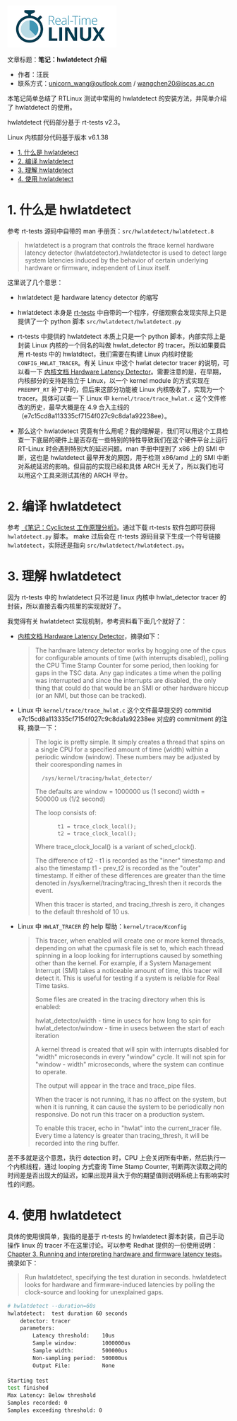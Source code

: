 ![](./diagrams/RTLinux.png)

文章标题：**笔记：hwlatdetect 介绍**

- 作者：汪辰
- 联系方式：<unicorn_wang@outlook.com> / <wangchen20@iscas.ac.cn>

本笔记简单总结了 RTLinux 测试中常用的 hwlatdetect 的安装方法，并简单介绍了 hwlatdetect 的使用。

hwlatdetect 代码部分基于 rt-tests v2.3。

Linux 内核部分代码基于版本 v6.1.38

<!-- TOC -->

- [1. 什么是 hwlatdetect](#1-什么是-hwlatdetect)
- [2. 编译 hwlatdetect](#2-编译-hwlatdetect)
- [3. 理解 hwlatdetect](#3-理解-hwlatdetect)
- [4. 使用 hwlatdetect](#4-使用-hwlatdetect)

<!-- /TOC -->

# 1. 什么是 hwlatdetect

参考 rt-tests 源码中自带的 man 手册页：`src/hwlatdetect/hwlatdetect.8`

> hwlatdetect is a program that controls the ftrace kernel hardware latency detector (hwlatdetector).hwlatdetector is used to detect large system latencies induced by the behavior of certain underlying hardware or firmware, independent of Linux itself. 

这里说了几个意思：

- hwlatdetect 是 hardware latency detector 的缩写

- hwlatdetect 本身是 [rt-tests][1] 中自带的一个程序，仔细观察会发现实际上只是提供了一个 python 脚本 `src/hwlatdetect/hwlatdetect.py`

- rt-tests 中提供的 hwlatdetect 本质上只是一个 python 脚本，内部实际上是封装 Linux 内核的一个同名的叫做 hwlat_detector 的 tracer。所以如果要启用 rt-tests 中的 hwlatdtect，我们需要在构建 Linux 内核时使能 `CONFIG_HWLAT_TRACER`。有关 Linux 中这个 hwlat detector tracer 的说明，可以看一下 [内核文档 Hardware Latency Detector][2]。需要注意的是，在早期，内核部分的支持是独立于 Linux，以一个 kernel module 的方式实现在 `PREEMPT_RT` 补丁中的，但后来这部分功能被 Linux 内核吸收了，实现为一个 tracer。具体可以查一下 Linux 中 `kernel/trace/trace_hwlat.c` 这个文件修改的历史，最早大概是在 4.9 合入主线的（e7c15cd8a113335cf7154f027c9c8da1a92238ee）。

- 那么这个 hwlatdetect 究竟有什么用呢？我的理解是，我们可以用这个工具检查一下底层的硬件上是否存在一些特别的特性导致我们在这个硬件平台上运行 RT-Linux 时会遇到特别大的延迟问题。man 手册中提到了 x86 上的 SMI 中断，这也是 hwlatdetect 最早开发的原因，用于检测 x86/amd 上的 SMI 中断对系统延迟的影响。但目前的实现已经和具体 ARCH 无关了，所以我们也可以用这个工具来测试其他的 ARCH 平台。

# 2. 编译 hwlatdetect

参考 [《笔记：Cyclictest 工作原理分析》][3]。通过下载 rt-tests 软件包即可获得 `hwlatdetect.py` 脚本。 make 过后会在 rt-tests 源码目录下生成一个符号链接 `hwlatdetect`，实际还是指向 `src/hwlatdetect/hwlatdetect.py`。

# 3. 理解 hwlatdetect

因为 rt-tests 中的 hwlatdetect 只不过是 linux 内核中 hwlat_detector tracer 的封装，所以直接去看内核里的实现就好了。

我觉得有关 hwlatdetect 实现机制，参考资料看下面几个就好了：

- [内核文档 Hardware Latency Detector][2]，摘录如下：

  > The hardware latency detector works by hogging one of the cpus for configurable amounts of time (with interrupts disabled), polling the CPU Time Stamp Counter for some period, then looking for gaps in the TSC data. Any gap indicates a time when the polling was interrupted and since the interrupts are disabled, the only thing that could do that would be an SMI or other hardware hiccup (or an NMI, but those can be tracked).

- Linux 中 `kernel/trace/trace_hwlat.c` 这个文件最早提交的 commitid e7c15cd8a113335cf7154f027c9c8da1a92238ee 对应的 commitment 的注释, 摘录一下：

  >    The logic is pretty simple. It simply creates a thread that spins on a
  >    single CPU for a specified amount of time (width) within a periodic window
  >    (window). These numbers may be adjusted by their cooresponding names in
  >    
  >       /sys/kernel/tracing/hwlat_detector/
  >    
  >    The defaults are window = 1000000 us (1 second)
  >                     width  =  500000 us (1/2 second)
  >    
  >    The loop consists of:
  >    
  >            t1 = trace_clock_local();
  >            t2 = trace_clock_local();
  >    
  >    Where trace_clock_local() is a variant of sched_clock().
  >    
  >    The difference of t2 - t1 is recorded as the "inner" timestamp and also the
  >    timestamp  t1 - prev_t2 is recorded as the "outer" timestamp. If either of
  >    these differences are greater than the time denoted in
  >    /sys/kernel/tracing/tracing_thresh then it records the event.
  >    
  >    When this tracer is started, and tracing_thresh is zero, it changes to the
  >    default threshold of 10 us.

- Linux 中 `HWLAT_TRACER` 的 help 帮助：`kernel/trace/Kconfig`

  >	 This tracer, when enabled will create one or more kernel threads,
  >	 depending on what the cpumask file is set to, which each thread
  >	 spinning in a loop looking for interruptions caused by
  >	 something other than the kernel. For example, if a
  >	 System Management Interrupt (SMI) takes a noticeable amount of
  >	 time, this tracer will detect it. This is useful for testing
  >	 if a system is reliable for Real Time tasks.
  >
  >	 Some files are created in the tracing directory when this
  >	 is enabled:
  >
  >	   hwlat_detector/width   - time in usecs for how long to spin for
  >	   hwlat_detector/window  - time in usecs between the start of each
  >				     iteration
  >
  >	 A kernel thread is created that will spin with interrupts disabled
  >	 for "width" microseconds in every "window" cycle. It will not spin
  >	 for "window - width" microseconds, where the system can
  >	 continue to operate.
  >
  >	 The output will appear in the trace and trace_pipe files.
  >
  >	 When the tracer is not running, it has no affect on the system,
  >	 but when it is running, it can cause the system to be
  >	 periodically non responsive. Do not run this tracer on a
  >	 production system.
  >
  >	 To enable this tracer, echo in "hwlat" into the current_tracer
  >	 file. Every time a latency is greater than tracing_thresh, it will
  >	 be recorded into the ring buffer.

差不多就是这个意思，执行 detection 时，CPU 上会关闭所有中断，然后执行一个内核线程，通过 looping 方式查询 Time Stamp Counter, 判断两次读取之间的时间差是否出现大的延迟，如果出现并且大于你的期望值则说明系统上有影响实时性的问题。

# 4. 使用 hwlatdetect

具体的使用很简单，我指的是基于 rt-tests 的 hwlatdetect 脚本封装，自己手动操作 linux 的 tracer 不在这里讨论。可以参考 Redhat 提供的一份使用说明：[Chapter 3. Running and interpreting hardware and firmware latency tests][4]。摘录如下：

> Run hwlatdetect, specifying the test duration in seconds.
> hwlatdetect looks for hardware and firmware-induced latencies by polling the clock-source and looking for unexplained gaps.

```bash
# hwlatdetect --duration=60s
hwlatdetect:  test duration 60 seconds
	detector: tracer
	parameters:
		Latency threshold:    10us
		Sample window:        1000000us
		Sample width:         500000us
		Non-sampling period:  500000us
		Output File:          None

Starting test
test finished
Max Latency: Below threshold
Samples recorded: 0
Samples exceeding threshold: 0
```


[1]:https://wiki.linuxfoundation.org/realtime/documentation/howto/tools/rt-tests
[2]:https://elixir.bootlin.com/linux/v6.1.38/source/Documentation/trace/hwlat_detector.rst
[3]:./20230808-cyclictest.md
[4]:https://access.redhat.com/documentation/en-us/red_hat_enterprise_linux_for_real_time/8/html/optimizing_rhel_8_for_real_time_for_low_latency_operation/assembly_running-and-interpreting-hardware-and-firmware-latency-tests_optimizing-rhel8-for-real-time-for-low-latency-operation
